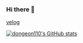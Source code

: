 ### Hi there 👋

[velog](https://velog.io/@dongeon110)

[![dongeon110's GitHub stats](https://github-readme-stats.vercel.app/api?username=dongeon110&show_icons=true&theme=dark)](https://github.com/anuraghazra/github-readme-stats)
<!--
**dongeon110/dongeon110** is a ✨ _special_ ✨ repository because its `README.md` (this file) appears on your GitHub profile.

Here are some ideas to get you started:

- 🔭 I’m currently working on ...
- 🌱 I’m currently learning ...
- 👯 I’m looking to collaborate on ...
- 🤔 I’m looking for help with ...
- 💬 Ask me about ...
- 📫 How to reach me: ...
- 😄 Pronouns: ...
- ⚡ Fun fact: ...
-->
